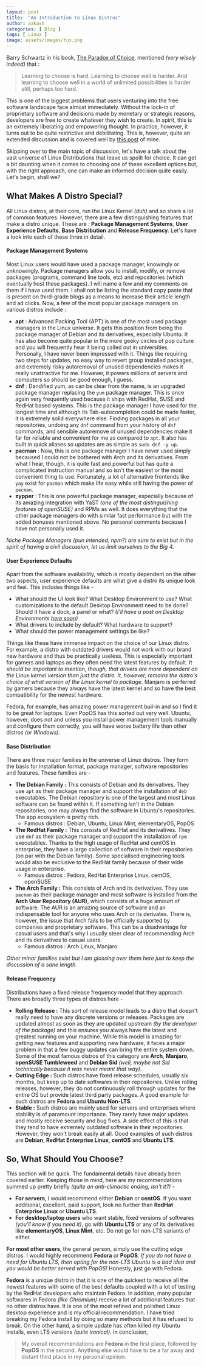 ```yaml
---
layout: post
title:  "An Introduction to Linux Distros"
author: aakash
categories: [ Blog ]
tags: [ Linux ]
image: assets/images/tux.png
---
```


Barry Schwartz in his book, [The Paradox of Choice](https://amzn.to/33uNZcT), mentioned *(very wisely indeed)* that : 
> Learning to choose is hard. Learning to choose well is harder. And learning to choose well in a world of unlimited possibilities is harder still, perhaps too hard.

This is one of the biggest problems that users venturing into the free software landscape face almost immediately. Without the lock-in of proprietary software and decisions made by monetary or strategic reasons, developers are free to create whatever they wish to create. In spirit, this is an extremely liberating and empowering thought. In practice, however, it turns out to be quite restrictive and debilitating. This is, however, quite an extended discussion and is covered well by [this post](../confusion-by-choice) of mine. 

Skipping over to the main topic of discussion, let's have a talk about the vast universe of Linux Distributions that leave us spoilt for choice. It can get a bit daunting when it comes to choosing one of these excellent options but, with the right approach, one can make an informed decision quite easily. Let's begin, shall we?

## What Makes A Distro Special?
All Linux distros, at their core, run the Linux Kernel *(duh)* and so share a lot of common features. However, there are a few distinguishing features that make a distro unique. These are : **Package Management Systems**, **User Experience Defaults**, **Base Distribution** and **Release Frequency**. Let's have a look into each of these three in detail. 

#### Package Management Systems
Most Linux users would have used a package manager, knowingly or unknowingly. Package managers allow you to install, modify, or remove packages (programs, command line tools, etc) and repositories (which eventually host these packages). I will name a few and my comments on them if I have used them. I shall not be listing the standard copy paste that is present on third-grade blogs as a means to increase their article length and ad clicks. Now, a few of the most popular package managers on various distros include :
* **apt** : Advanced Packing Tool (APT) is one of the most used package managers in the Linux universe. It gets this position from being the package manager of Debian and its derivatives, especially Ubuntu. It has also become quite popular in the more geeky circles of pop culture and you will frequently hear it being called out in universities. Personally, I have never been impressed with it. Things like requiring two steps for updates, no easy way to revert group installed packages, and extremely risky autoremoval of unused dependencies makes it really unattractive for me. However, it powers millions of servers and computers so should be good enough, I guess.
* **dnf** : Dandified yum, as can be clear from the name, is an upgraded package manager replacing the ```yum``` package manager. This is once again very frequently used because it ships with RedHat, SUSE and RedHat based systems. This is the package manager I have used for the longest time and although its Tab-autocompletion could be made faster, it is extremely solid everywhere else. Finding packages in all your repositories, undoing any ```dnf``` command from your history of ```dnf``` commands, and sensible autoremove of unused dependencies make it far for reliable and convenient for me as compared to ```apt```. It also has built in quick aliases so updates are as simple as ```sudo dnf -y up```.
* **pacman** : Now, this is one package manager I have never used simply becaused I could not be bothered with Arch and its derivatives. From what I hear, though, it is quite fast and powerful but has quite a complicated instruction manual and so isn't the easiest or the most convenient thing to use. Fortunately, a lot of alternative frontends like ```yay``` exist for ```pacman``` which make life easy while still having the power of ```pacman```.  
* **zypper** : This is one powerful package manager, especially because of its amazing integration with YaST *(one of the most distinguishing features of openSUSE)* and RPMs as well. It does everything that the other package managers do with similar fast performance but with the added bonuses mentioned above. No personal comments because I have not personally used it. 

*Niche Package Managers (pun intended, npm?) are sure to exist but in the spirit of having a civil discussion, let us limit ourselves to the Big 4.*

#### User Experience Defaults
Apart from the software availability, which is mostly dependent on the other two aspects, user experience defaults are what give a distro its unique look and feel. This includes things like -
* What should the UI look like? What Desktop Environment to use? What customizations to the default Desktop Environment need to be done? Should it have a dock, a panel or what? *(I'll have a post on Desktop Environments [here soon]())*
* What drivers to include by default? What hardware to support?
* What should the power management settings be like? 

Things like these have immense impact on the choice of our Linux distro. For example, a distro with outdated drivers would not work with our brand new hardware and thus be practically useless. This is especially important for gamers and laptops as they often need the latest features by default. *It should be important to mention, though, that drivers are more dependent on the Linux kernel version than just the distro. It, however, remains the distro's choice of what version of the Linux kernel to package.* Manjaro is perferred by gamers because they always have the latest kernel and so have the best compatibility for the newest hardware. 

Fedora, for example, has amazing power management buil-in and so I find it to be great for laptops. Even PopOS has this sorted out very well. Ubuntu, however, does not and unless you install power management tools manually and configure them correctly, you will have worse battery life than other distros *(or Windows)*. 

#### Base Distribution
There are three major families in the universe of Linux distros. They form the basis for installation format, package manager, software repositories and features. These families are - 
* **The Debian Family :** This consists of Debian and its derivatives. They use ```apt``` as their package manager and support the installation of ```deb``` executables. The Debian repository is one of the largest and most Linux software can be found within it. If something isn't in the Debian repositories, one may always find the software in Ubuntu's repositories. The app ecosystem is pretty rich.
    * Famous distros : Debian, Ubuntu, Linux Mint, elementaryOS, PopOS
* **The RedHat Family :** This consists of RedHat and its derivatives. They use ```dnf``` as their package manager and support the installation of ```rpm``` executables. Thanks to the high usage of RedHat and centOS in enterprise, they have a large collection of software in their repositories (on par with the Debian family). Some specialised engineering tools would also be exclusive to the RedHat family because of their wide usage in enterprise. 
    * Famous distros : Fedora, RedHat Enterprise Linux, centOS, openSUSE
* **The Arch Family :** This consists of Arch and its derivatives. They use ```pacman``` as their package manager and most software is installed from the **Arch User Repository (AUR)**, which consists of a huge amount of software. The AUR is an amazing source of software and an indispensable tool for anyone who uses Arch or its derivates. There is, however, the issue that Arch fails to be officially supported by companies and proprietary software. This can be a disadvantage for casual users and that's why I usually steer clear of recommending Arch and its derivatives to casual users. 
    * Famous distros : Arch Linux, Manjaro

*Other minor families exist but I am glossing over them here just to keep the discussion of a sane length.*

#### Release Frequency
Distributions have a fixed release frequency model that they approach. There are broadly three types of distros here -
* **Rolling Release :** This sort of release model leads to a distro that doesn't really need to have any discrete versions or releases. Packages are updated almost as soon as they are updated upstream *(by the developer of the package)* and this ensures you always have the latest and greatest running on your machine. While this model is amazing for getting new features and supporting new hardware, it faces a major problem in that a few buggy updates can bring the entire system down. Some of the most famous distros of this category are **Arch**, **Manjaro**, **openSUSE Tumbleweed** and **Debian Sid** *(well, maybe not Sid technically because it was never meant that way)*. 
* **Cutting Edge :** Such distros have fixed release schedules, usually six months, but keep up to date softwares in their repositories. Unlike rolling releases, however, they do not continuously roll through updates for the entire OS but provide latest third party packages. A good example for such distros are **Fedora** and **Ubuntu Non-LTS**.
* **Stable :** Such distros are mainly used for servers and enterprises where stability is of paramount importance. They rarely have major updates and mostly receive security and bug fixes. A side effect of this is that they tend to have extremely outdated software in their repositories. However, they won't break easily at all. Good examples of such distros are **Debian**, **RedHat Enterprise Linux**, **centOS** and **Ubuntu LTS**. 

 
## So, What Should You Choose?
This section will be quick. The fundamental details have already been covered earlier. Keeping those in mind, here are my recommendations summed up pretty briefly *(quite an anti-climactic ending, isn't it?)* - 
* **For servers**, I would recommend either **Debian** or **centOS**. If you want additional, excellent, paid support, look no further than **RedHat Enterprise Linux** or **Ubuntu LTS**.
* **For desktop/laptop users** who want stable, fixed versions of softwares *(you'll know if you need it)*, go with **Ubuntu LTS** or any of its derivatives like **elementaryOS**, **Linux Mint**, etc. Do not go for non-LTS variants of either.

**For most other users**, the general person, simply use the cutting edge distros. I would highly recommend **Fedora** or **PopOS**. *If you do not have a need for Ubuntu LTS, then opting for the non-LTS Ubuntu is a bad idea and you would be better served with PopOS!* Honestly, just go with Fedora. 

**Fedora** is a unique distro in that it is one of the quickest to receive all the newest features with some of the best defaults coupled with a lot of testing by the RedHat developers who maintain Fedora. In addition, many popular softwares in Fedora *(like Chromium)* receive a lot of additional features that no other distros have. It is one of the most refined and polished Linux desktop experience and is my official recommendation. I have tried breaking my Fedora install by doing so many methods but it has refused to break. On the other hand, a simple update has often killed my Ubuntu installs, even LTS versions *(quite ironical)*. In conclusion, 
>My overall recommendations are **Fedora** in the first place, followed by **PopOS** in the second. Anything else would have to be a far away and distant third place in my personal opinion.
